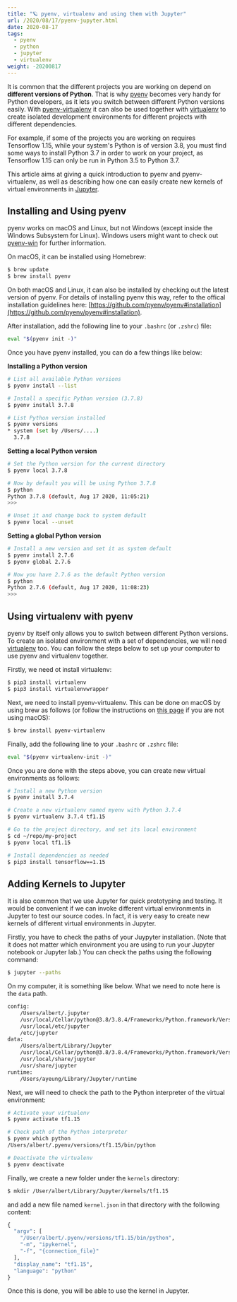 ```yaml
---
title: "🪐 pyenv, virtualenv and using them with Jupyter"
url: /2020/08/17/pyenv-jupyter.html
date: 2020-08-17
tags:
  - pyenv
  - python
  - jupyter
  - virtualenv
weight: -20200817
---
```


It is common that the different projects you are working on depend on **different versions of Python**. That is why [pyenv](https://github.com/pyenv/pyenv) becomes very handy for Python developers, as it lets you switch between different Python versions easily. With [pyenv-virtualenv](https://github.com/pyenv/pyenv-virtualenv) it can also be used together with [virtualenv](https://virtualenv.pypa.io/en/latest/) to create isolated development environments for different projects with different dependencies.

For example, if some of the projects you are working on requires Tensorflow 1.15, while your system's Python is of version 3.8, you must find some ways to install Python 3.7 in order to work on your project, as Tensorflow 1.15 can only be run in Python 3.5 to Python 3.7.

This article aims at giving a quick introduction to pyenv and pyenv-virtualenv, as well as describing how one can easily create new kernels of virtual environments in [Jupyter](https://jupyter.org/).

## Installing and Using pyenv

pyenv works on macOS and Linux, but not Windows (except inside the Windows Subsystem for Linux). Windows users might want to check out [pyenv-win](https://github.com/pyenv-win/pyenv-win) for further information.

On macOS, it can be installed using Homebrew:

```bash
$ brew update
$ brew install pyenv
```

On both macOS and Linux, it can also be installed by checking out the latest version of pyenv. For details of installing pyenv this way, refer to the offical installation guidelines here: [https://github.com/pyenv/pyenv#installation](https://github.com/pyenv/pyenv#installation).

After installation, add the following line to your `.bashrc` (or `.zshrc`) file:

```bash
eval "$(pyenv init -)"
```

Once you have pyenv installed, you can do a few things like below:

**Installing a Python version**

```bash
# List all available Python versions
$ pyenv install --list

# Install a specific Python version (3.7.8)
$ pyenv install 3.7.8

# List Python version installed
$ pyenv versions
* system (set by /Users/....)
  3.7.8
```

**Setting a local Python version**

```bash
# Set the Python version for the current directory
$ pyenv local 3.7.8

# Now by default you will be using Python 3.7.8
$ python
Python 3.7.8 (default, Aug 17 2020, 11:05:21)
>>>

# Unset it and change back to system default
$ pyenv local --unset
```

**Setting a global Python version**

```bash
# Install a new version and set it as system default
$ pyenv install 2.7.6
$ pyenv global 2.7.6

# Now you have 2.7.6 as the default Python version
$ python
Python 2.7.6 (default, Aug 17 2020, 11:08:23)
>>>
```

## Using virtualenv with pyenv

pyenv by itself only allows you to switch between different Python versions. To create an isolated environment with a set of dependencies, we will need [virtualenv](https://virtualenv.pypa.io/en/latest/) too. You can follow the steps below to set up your computer to use pyenv and virtualenv together.

Firstly, we need ot install virtualenv:

```bash
$ pip3 install virtualenv
$ pip3 install virtualenvwrapper
```

Next, we need to install pyenv-virtualenv. This can be done on macOS by using brew as follows (or follow the instructions on [this page](https://github.com/pyenv/pyenv-virtualenv) if you are not using macOS):

```bash
$ brew install pyenv-virtualenv
```

Finally, add the following line to your `.bashrc` or `.zshrc` file:

```bash
eval "$(pyenv virtualenv-init -)"
```

Once you are done with the steps above, you can create new virtual environments as follows:

```bash
# Install a new Python version
$ pyenv install 3.7.4

# Create a new virtualenv named myenv with Python 3.7.4
$ pyenv virtualenv 3.7.4 tf1.15

# Go to the project directory, and set its local environment
$ cd ~/repo/my-project
$ pyenv local tf1.15

# Install dependencies as needed
$ pip3 install tensorflow==1.15
```

## Adding Kernels to Jupyter

It is also common that we use Jupyter for quick prototyping and testing. It would be convenient if we can invoke different virtual environments in Jupyter to test our source codes. In fact, it is very easy to create new kernels of different virtual environments in Jupyter.

Firstly, you have to check the paths of your Juypyter installation. (Note that it does not matter which environment you are using to run your Jupyter notebook or Jupyter lab.) You can check the paths using the following command:

```bash
$ jupyter --paths
```

On my computer, it is something like below. What we need to note here is the `data` path.

```bash
config:
    /Users/albert/.jupyter
    /usr/local/Cellar/python@3.8/3.8.4/Frameworks/Python.framework/Versions/3.8/etc/jupyter
    /usr/local/etc/jupyter
    /etc/jupyter
data:
    /Users/albert/Library/Jupyter
    /usr/local/Cellar/python@3.8/3.8.4/Frameworks/Python.framework/Versions/3.8/share/jupyter
    /usr/local/share/jupyter
    /usr/share/jupyter
runtime:
    /Users/ayeung/Library/Jupyter/runtime
```

Next, we will need to check the path to the Python interpreter of the virtual environment:

```bash
# Activate your virtualenv
$ pyenv activate tf1.15

# Check path of the Python interpreter
$ pyenv which python
/Users/albert/.pyenv/versions/tf1.15/bin/python

# Deactivate the virtualenv
$ pyenv deactivate
```

Finally, we create a new folder under the `kernels` directory:

```bash
$ mkdir /User/albert/Library/Jupyter/kernels/tf1.15
```

and add a new file named `kernel.json` in that directory with the following content:

```python
{
  "argv": [
    "/User/albert/.pyenv/versions/tf1.15/bin/python",
    "-m", "ipykernel",
    "-f", "{connection_file}"
  ],
  "display_name": "tf1.15",
  "language": "python"
}
```

Once this is done, you will be able to use the kernel in Jupyter.

